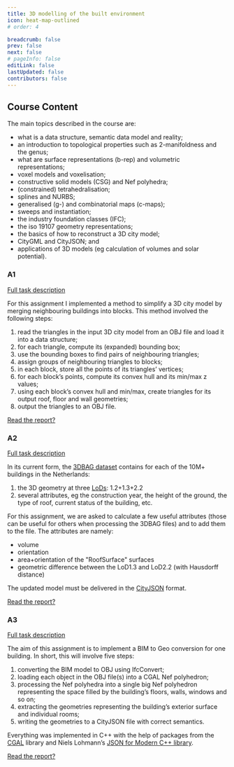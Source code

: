 ```yaml
---
title: 3D modelling of the built environment
icon: heat-map-outlined
# order: 4

breadcrumb: false
prev: false
next: false
# pageInfo: false
editLink: false
lastUpdated: false
contributors: false
---
```


## Course Content
The main topics described in the course are:

- what is a data structure, semantic data model and reality;
- an introduction to topological properties such as 2-manifoldness and the genus;
- what are surface representations (b-rep) and volumetric representations;
- voxel models and voxelisation;
- constructive solid models (CSG) and Nef polyhedra;
- (constrained) tetrahedralisation;
- splines and NURBS;
- generalised (g-) and combinatorial maps (c-maps);
- sweeps and instantiation;
- the industry foundation classes (IFC);
- the iso 19107 geometry representations;
- the basics of how to reconstruct a 3D city model;
- CityGML and CityJSON; and
- applications of 3D models (eg calculation of volumes and solar potential).


### A1
[Full task description](https://3d.bk.tudelft.nl/courses/backup/geo1015/2024/hw/01/)

For this assignment I implemented a method to simplify a 3D city model by merging neighbouring buildings into blocks. This method involved the following steps:

1. read the triangles in the input 3D city model from an OBJ file and load it into a data structure;
2. for each triangle, compute its (expanded) bounding box;
3. use the bounding boxes to find pairs of neighbouring triangles;
4. assign groups of neighbouring triangles to blocks;
5. in each block, store all the points of its triangles’ vertices;
6. for each block’s points, compute its convex hull and its min/max z values;
7. using each block’s convex hull and min/max, create triangles for its output roof, floor and wall geometries;
8. output the triangles to an OBJ file.

[Read the report?](https://github.com/MCHU-1999/geo-1004-assignments/blob/main/01/geo_1004_hw01.pdf)


### A2
[Full task description](https://3d.bk.tudelft.nl/courses/backup/geo1015/2024/hw/02/)

In its current form, the [3DBAG dataset](https://3dbag.nl/) contains for each of the 10M+ buildings in the Netherlands:

1. the 3D geometry at three [LoDs](https://3d.bk.tudelft.nl/lod/): 1.2+1.3+2.2
2. several attributes, eg the construction year, the height of the ground, the type of roof, current status of the building, etc.

For this assignment, we are asked to calculate a few useful attributes (those can be useful for others when processing the 3DBAG files) and to add them to the file. The attributes are namely:

- volume
- orientation
- area+orientation of the "RoofSurface" surfaces
- geometric difference between the LoD1.3 and LoD2.2 (with Hausdorff distance)

The updated model must be delivered in the [CityJSON](https://www.cityjson.org/) format.

[Read the report?](https://github.com/MCHU-1999/geo-1004-hw02/blob/main/report/report.pdf)

### A3
[Full task description](https://3d.bk.tudelft.nl/courses/backup/geo1015/2024/hw/03/)

The aim of this assignment is to implement a BIM to Geo conversion for one building. In short, this will involve five steps:

1. converting the BIM model to OBJ using IfcConvert;
2. loading each object in the OBJ file(s) into a CGAL Nef polyhedron;
3. processing the Nef polyhedra into a single big Nef polyhedron representing the space filled by the building’s floors, walls, windows and so on;
4. extracting the geometries representing the building’s exterior surface and individual rooms;
5. writing the geometries to a CityJSON file with correct semantics.

Everything was implemented in C++ with the help of packages from the [CGAL](https://www.cgal.org/) library and Niels Lohmann’s [JSON for Modern C++ library](https://github.com/nlohmann/json).

[Read the report?](https://github.com/MCHU-1999/geo-1004-hw03/blob/main/report/geo_1004_hw03.pdf)
